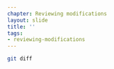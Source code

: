 ```yaml
---
chapter: Reviewing modifications
layout: slide
title: ''
tags:
- reviewing-modifications
---
```


```bash
git diff
```
